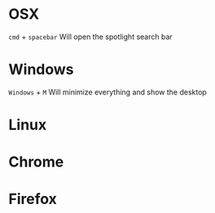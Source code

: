 OSX
=

`cmd` + `spacebar` Will open the spotlight search bar


Windows
=
`Windows` + `M` Will minimize everything and show the desktop


Linux
=


Chrome
=



Firefox
=
